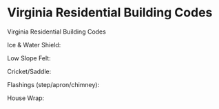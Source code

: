 # Virginia Residential Building Codes

Virginia Residential Building Codes

Ice & Water Shield:

Low Slope Felt:

Cricket/Saddle:

Flashings (step/apron/chimney):

House Wrap: